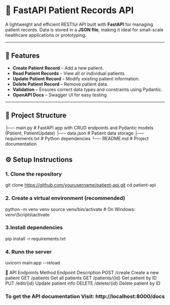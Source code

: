 

# 🏥 FastAPI Patient Records API

A lightweight and efficient RESTful API built with **FastAPI** for managing patient records. Data is stored in a **JSON file**, making it ideal for small-scale healthcare applications or prototyping.

---

## 🚀 Features

- **Create Patient Record** – Add a new patient.
- **Read Patient Records** – View all or individual patients.
- **Update Patient Record** – Modify existing patient information.
- **Delete Patient Record** – Remove patient data.
- **Validation** – Ensures correct data types and constraints using Pydantic.
- **OpenAPI Docs** – Swagger UI for easy testing.

---

## 📁 Project Structure
├── main.py # FastAPI app with CRUD endpoints and Pydantic models (Patient, PatientUpdate)
├── data.json # Patient data storage
├── requirements.txt # Python dependencies
└── README.md # Project documentation

## ⚙️ Setup Instructions

### 1. Clone the repository

git clone https://github.com/yourusername/patient-api.git
cd patient-api

### 2. Create a virtual environment (recommended)

python -m venv venv
source venv/bin/activate  # On Windows: venv\Scripts\activate

### 3.Install dependencies
pip install -r requirements.txt

### 4. Runn the server

uvicorn main:app --reload


📌 API Endpoints
Method	Endpoint	Description
POST	/create	Create a new patient
GET	/patients	Get all patients
GET	/patients/{id}	Get patient by ID
PUT	/edit/{id}	Update patient info
DELETE	/delete/{id}	Delete patient by ID


### To get the API documentation Visit: http://localhost:8000/docs
